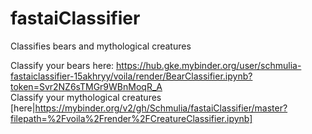 # fastaiClassifier
Classifies bears and mythological creatures

Classify your bears here: https://hub.gke.mybinder.org/user/schmulia-fastaiclassifier-15akhryy/voila/render/BearClassifier.ipynb?token=Svr2NZ6sTMGr9WBnMoqR_A <br>
Classify your mythological creatures [here|https://mybinder.org/v2/gh/Schmulia/fastaiClassifier/master?filepath=%2Fvoila%2Frender%2FCreatureClassifier.ipynb]
